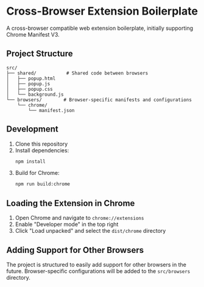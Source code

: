 # Cross-Browser Extension Boilerplate

A cross-browser compatible web extension boilerplate, initially supporting Chrome Manifest V3.

## Project Structure

```
src/
├── shared/           # Shared code between browsers
│   ├── popup.html
│   ├── popup.js
│   ├── popup.css
│   └── background.js
└── browsers/        # Browser-specific manifests and configurations
    └── chrome/
        └── manifest.json
```

## Development

1. Clone this repository
2. Install dependencies:
   ```bash
   npm install
   ```
3. Build for Chrome:
   ```bash
   npm run build:chrome
   ```

## Loading the Extension in Chrome

1. Open Chrome and navigate to `chrome://extensions`
2. Enable "Developer mode" in the top right
3. Click "Load unpacked" and select the `dist/chrome` directory

## Adding Support for Other Browsers

The project is structured to easily add support for other browsers in the future. Browser-specific configurations will be added to the `src/browsers` directory.
